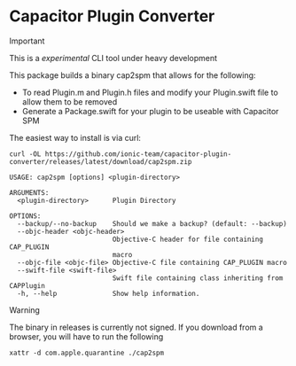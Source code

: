 # Capacitor Plugin Converter

> [!IMPORTANT]
> This is a *experimental* CLI tool under heavy development

This package builds a binary cap2spm that allows for the following:

- To read Plugin.m and Plugin.h files and modify your Plugin.swift file to allow them to be removed
- Generate a Package.swift for your plugin to be useable with Capacitor SPM

The easiest way to install is via curl:
```
curl -OL https://github.com/ionic-team/capacitor-plugin-converter/releases/latest/download/cap2spm.zip
```

```
USAGE: cap2spm [options] <plugin-directory>

ARGUMENTS:
  <plugin-directory>      Plugin Directory

OPTIONS:
  --backup/--no-backup    Should we make a backup? (default: --backup)
  --objc-header <objc-header>
                          Objective-C header for file containing CAP_PLUGIN
                          macro
  --objc-file <objc-file> Objective-C file containing CAP_PLUGIN macro
  --swift-file <swift-file>
                          Swift file containing class inheriting from CAPPlugin
  -h, --help              Show help information.
```


> [!WARNING]
> The binary in releases is currently not signed. If you download from a browser, you will have to run the following
> ```
> xattr -d com.apple.quarantine ./cap2spm
> ```
